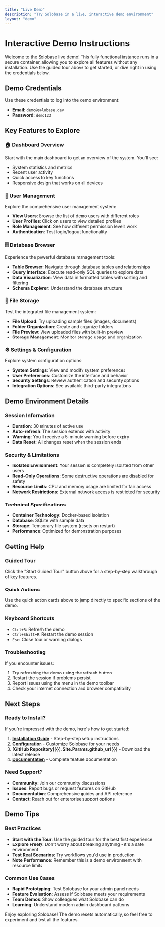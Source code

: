 ```yaml
---
title: "Live Demo"
description: "Try Solobase in a live, interactive demo environment"
layout: "demo"
---
```


# Interactive Demo Instructions

Welcome to the Solobase live demo! This fully functional instance runs in a secure container, allowing you to explore all features without any installation. Use the guided tour above to get started, or dive right in using the credentials below.

## Demo Credentials

Use these credentials to log into the demo environment:

- **Email**: `demo@solobase.dev`
- **Password**: `demo123`

## Key Features to Explore

### 🏠 Dashboard Overview
Start with the main dashboard to get an overview of the system. You'll see:
- System statistics and metrics
- Recent user activity
- Quick access to key functions
- Responsive design that works on all devices

### 👥 User Management
Explore the comprehensive user management system:
- **View Users**: Browse the list of demo users with different roles
- **User Profiles**: Click on users to view detailed profiles
- **Role Management**: See how different permission levels work
- **Authentication**: Test login/logout functionality

### 🗄️ Database Browser
Experience the powerful database management tools:
- **Table Browser**: Navigate through database tables and relationships
- **Query Interface**: Execute read-only SQL queries to explore data
- **Data Visualization**: View data in formatted tables with sorting and filtering
- **Schema Explorer**: Understand the database structure

### 📁 File Storage
Test the integrated file management system:
- **File Upload**: Try uploading sample files (images, documents)
- **Folder Organization**: Create and organize folders
- **File Preview**: View uploaded files with built-in preview
- **Storage Management**: Monitor storage usage and organization

### ⚙️ Settings & Configuration
Explore system configuration options:
- **System Settings**: View and modify system preferences
- **User Preferences**: Customize the interface and behavior
- **Security Settings**: Review authentication and security options
- **Integration Options**: See available third-party integrations

## Demo Environment Details

### Session Information
- **Duration**: 30 minutes of active use
- **Auto-refresh**: The session extends with activity
- **Warning**: You'll receive a 5-minute warning before expiry
- **Data Reset**: All changes reset when the session ends

### Security & Limitations
- **Isolated Environment**: Your session is completely isolated from other users
- **Read-Only Operations**: Some destructive operations are disabled for safety
- **Resource Limits**: CPU and memory usage are limited for fair access
- **Network Restrictions**: External network access is restricted for security

### Technical Specifications
- **Container Technology**: Docker-based isolation
- **Database**: SQLite with sample data
- **Storage**: Temporary file system (resets on restart)
- **Performance**: Optimized for demonstration purposes

## Getting Help

### Guided Tour
Click the "Start Guided Tour" button above for a step-by-step walkthrough of key features.

### Quick Actions
Use the quick action cards above to jump directly to specific sections of the demo.

### Keyboard Shortcuts
- `Ctrl+R`: Refresh the demo
- `Ctrl+Shift+R`: Restart the demo session
- `Esc`: Close tour or warning dialogs

### Troubleshooting
If you encounter issues:
1. Try refreshing the demo using the refresh button
2. Restart the session if problems persist
3. Report issues using the menu in the demo toolbar
4. Check your internet connection and browser compatibility

## Next Steps

### Ready to Install?
If you're impressed with the demo, here's how to get started:

1. **[Installation Guide](/docs/installation/)** - Step-by-step setup instructions
2. **[Configuration](/docs/configuration/)** - Customize Solobase for your needs
3. **[GitHub Repository]({{ .Site.Params.github_url }})** - Download the latest release
4. **[Documentation](/docs/)** - Complete feature documentation

### Need Support?
- **Community**: Join our community discussions
- **Issues**: Report bugs or request features on GitHub
- **Documentation**: Comprehensive guides and API reference
- **Contact**: Reach out for enterprise support options

## Demo Tips

### Best Practices
- **Start with the Tour**: Use the guided tour for the best first experience
- **Explore Freely**: Don't worry about breaking anything - it's a safe environment
- **Test Real Scenarios**: Try workflows you'd use in production
- **Note Performance**: Remember this is a demo environment with resource limits

### Common Use Cases
- **Rapid Prototyping**: Test Solobase for your admin panel needs
- **Feature Evaluation**: Assess if Solobase meets your requirements
- **Team Demos**: Show colleagues what Solobase can do
- **Learning**: Understand modern admin dashboard patterns

Enjoy exploring Solobase! The demo resets automatically, so feel free to experiment and test all the features.